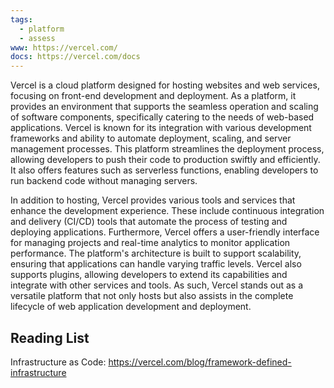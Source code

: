 ```yaml
---
tags:
  - platform
  - assess
www: https://vercel.com/
docs: https://vercel.com/docs
---
```

Vercel is a cloud platform designed for hosting websites and web services, focusing on front-end development and deployment. As a platform, it provides an environment that supports the seamless operation and scaling of software components, specifically catering to the needs of web-based applications. Vercel is known for its integration with various development frameworks and ability to automate deployment, scaling, and server management processes. This platform streamlines the deployment process, allowing developers to push their code to production swiftly and efficiently. It also offers features such as serverless functions, enabling developers to run backend code without managing servers.

In addition to hosting, Vercel provides various tools and services that enhance the development experience. These include continuous integration and delivery (CI/CD) tools that automate the process of testing and deploying applications. Furthermore, Vercel offers a user-friendly interface for managing projects and real-time analytics to monitor application performance. The platform's architecture is built to support scalability, ensuring that applications can handle varying traffic levels. Vercel also supports plugins, allowing developers to extend its capabilities and integrate with other services and tools. As such, Vercel stands out as a versatile platform that not only hosts but also assists in the complete lifecycle of web application development and deployment.

## Reading List

Infrastructure as Code: https://vercel.com/blog/framework-defined-infrastructure

